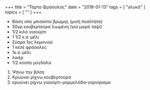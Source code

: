+++
title = "Τάρτα Φράουλας"
date = "2018-01-13"
tags = [ "γλυκά" ]
topics = [ "" ]
+++

-   Βάση απο μπισκότα βρώμης (μισή ποσότητα)
-   50γρ κουβερτούρα λιωμένη (για μικρό ταψί)
-   1/2 κιλό γιαούρτι
-   1 1/2 κ.σ. μέλι
-   ξύσμα 1ος λεμονιού
-   1 κεσέ φράουλες
-   1κ.σ. μέλι
-   λικέρ
-   1/2 κούπα μύγδαλα

1.  Ψήνω την βάση
2.  Κρυώνει ρίχνω κουβερτούρα
3.  κρυώνει ρίχνω γιαούρτι-μαρμελάδα-γαρνίρισμα
